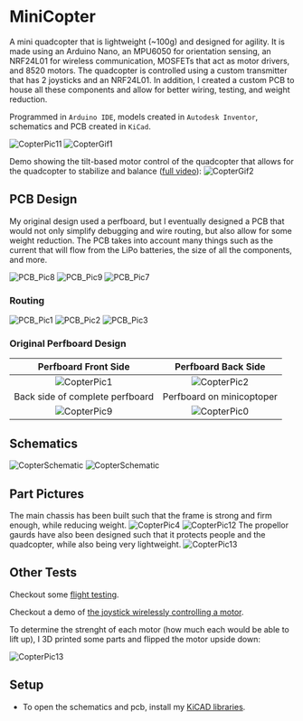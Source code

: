 # MiniCopter
A mini quadcopter that is lightweight (~100g) and designed for agility. It is made using an Arduino Nano, an MPU6050 for orientation sensing, an NRF24L01 for wireless communication, MOSFETs that act as motor drivers, and 8520 motors. The quadcopter is controlled using a custom transmitter that has 2 joysticks and an NRF24L01. In addition, I created a custom PCB to house all these components and allow for better wiring, testing, and weight reduction.

Programmed in `Arduino IDE`, models created in `Autodesk Inventor`, schematics and PCB created in `KiCad`.

![CopterPic11](./Images/CopterPic11.jpg)
![CopterGif1](./Images/CopterGif1.gif)

Demo showing the tilt-based motor control of the quadcopter that allows for the quadcopter to stabilize and balance ([full video](https://www.youtube.com/watch?v=k4_8MwJ_Zw4)):
![CopterGif2](./Images/CopterGif2.gif)

## PCB Design
My original design used a perfboard, but I eventually designed a PCB that would not only simplify debugging and wire routing, but also allow for some weight reduction. The PCB takes into account many things such as the current that will flow from the LiPo batteries, the size of all the components, and more.

![PCB_Pic8](./Images/PCB_Pic8.jpg)
![PCB_Pic9](./Images/PCB_Pic9.jpg)
![PCB_Pic7](./Images/PCB_Pic7.png)

### Routing
![PCB_Pic1](./Images/PCB_Pic1.png)
![PCB_Pic2](./Images/PCB_Pic2.png)
![PCB_Pic3](./Images/PCB_Pic3.png)

### Original Perfboard Design

| Perfboard Front Side | Perfboard Back Side |
| :---: | :---: |
| ![CopterPic1](./Images/CopterPic1.jpg)  | ![CopterPic2](./Images/CopterPic2.jpg) |
| Back side of complete perfboard | Perfboard on minicoptoper |
| ![CopterPic9](./Images/CopterPic9.jpg)  | ![CopterPic0](./Images/CopterPic0.jpg) |

## Schematics
![CopterSchematic](./Schematics/MiniCopterSchematic/MiniCopterSchematic.svg)
![CopterSchematic](./Schematics/MiniCopterTransmitterSchematic/MiniCopterTransmitterSchematic.svg)

## Part Pictures
The main chassis has been built such that the frame is strong and firm enough, while reducing weight.
![CopterPic4](./Images/CopterPic4.jpg)
![CopterPic12](./Images/CopterPic12.jpg)
The propellor gaurds have also been designed such that it protects people and the quadcopter, while also being very lightweight.
![CopterPic13](./Images/CopterPic13.jpg)

## Other Tests

Checkout some [flight testing](https://www.youtube.com/watch?v=XLUD_ImCz4A).

Checkout a demo of [the joystick wirelessly controlling a motor](https://www.youtube.com/watch?v=rh6yMr4QYGM).

To determine the strenght of each motor (how much each would be able to lift up), I 3D printed some parts and flipped the motor upside down:

![CopterPic13](./Images/Test1.jpg)

## Setup
- To open the schematics and pcb, install my [KiCAD libraries](https://github.com/AbhinavA10/kicad-libraries).